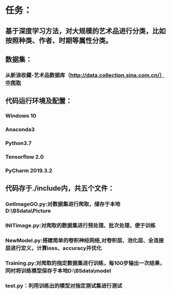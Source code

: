 # 任务：<br>
## 基于深度学习方法，对大规模的艺术品进行分类，比如按照种类、作者、时期等属性分类。<br>
## 数据集：<br>
### 从新浪收藏-艺术品数据库（http://data.collection.sina.com.cn/）中爬取<br>
## 代码运行环境及配置：<br>
### Windows 10<br>
### Anaconda3<br>
### Python3.7<br>
### Tensorflow 2.0<br>
### PyCharm 2019.3.2<br>
## 代码存于./include内，共五个文件：<br>
### GetImageGO.py:对数据集进行爬取，储存于本地D:\BSdata\Picture<br>
### INITimage.py:对爬取的数据集进行预处理、批次处理，便于训练<br>
### NewModel.py:搭建简单的卷积神经网络,对卷积层、池化层、全连接层进行定义，计算loss、accuracy并优化<br>
### Training.py:对爬取的指定数据集进行训练，每100步输出一次结果，同时将训练模型保存于本地D:\BSdata\model<br>
### test.py：利用训练出的模型对指定测试集进行测试<br>
